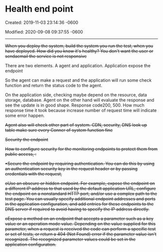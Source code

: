 # Health end point

Created: 2019-11-03 23:14:36 -0600

Modified: 2020-09-08 09:37:55 -0600

---

~~When you deploy the system, build the system you run the test, when you have deployed. How did you know it's healthy? You don't want the user or sendaemail the service is not responsive~~

There are two elements. A agent and application. Application expose the endpoint

So the agent can make a request and the application will run some check function and return the status code to the agent.

On the application side, checking maybe depend on the resource, data storage, database. Agent on the other hand will evaluate the response and see the update is in good shape. Response code200, 500. How much response time it took because increase number of request time will indicate some error happen.

~~Agent also will check other part of system. CDN, security, DNS look up table make sure every Conner of system function fine~~



~~Security the endpoint~~

~~How to configure security for the monitoring endpoints to protect them from public access, :~~

~~•Secure the endpoint by requiring authentication. You can do this by using an authentication security key in the request header or by passing credentials with the request,~~

~~oUse an obscure or hidden endpoint. For example, expose the endpoint on a different IP address to that used by the default application URL, configure the endpoint on a nonstandard HTTP port, and/or use a complex path to the test page. You can usually specify additional endpoint addresses and ports in the application configuration, and add entries for these endpoints to the DNS server if required to avoid having to specify the IP address directly.~~

~~oExpose a method on an endpoint that accepts a parameter such as a key value or an operation mode value. Depending on the value supplied for this parameter, when a request is received the code can perform a specific test or set of tests, or return a 404 (Not Found) error if the parameter value isn't recognized. The recognized parameter values could be set in the application configuration.~~



